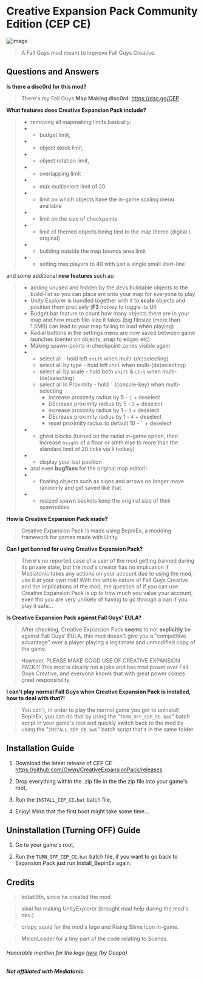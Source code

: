 # Creative Expansion Pack Community Edition (CEP CE)

![image](https://github.com/kota69th/CreativeExpansionPack/assets/104696918/44440c15-26de-4a5d-bab6-451845ef5f71)
> A Fall Guys mod meant to improve Fall Guys Creative.


## Questions and Answers

**Is there a disc0rd for this mod?**

> There's my Fall Guys **Map Making disc0rd**: https://dsc.gg/CEP  

**What features does Creative Expansion Pack include?**
> - removing all mapmaking limits basically: 
> - - budget limit, 
> - - object stock limit, 
> - - object rotation limit, 
> - - overlapping limit
> - - max multiselect limit of 20
> - - limit on which objects have the in-game scaling menu available
> - - limit on the size of checkpoints
> - - limit of themed objects being tied to the map theme (digital \ original)
> - - building outside the map bounds area limit
> - - setting max players to 40 with just a single small start-line

and some additional **new features** such as:
> - adding unused and hidden by the devs buildable objects to the build-list so you can place em onto your map for everyone to play
> - Unity Explorer is bundled together with it to **scale** objects and position them precisely (**F3** hotkey to toggle its UI)
> - Budget bar feature to count how many objects there are in your map and how much file-size it takes (big filesize (more than 1.5MB) can lead to your map failing to load when playing)
> - Radial buttons in the settings menu are now saved between game launches (center on objects, snap to edges etc)
> - Making spawn-points in checkpoint-zones visible again
> - - select all - hold left `shift` when multi-(de)selecting)
>   -  select all by type - hold left `ctrl` when multi-(de)selecting)
>   -  select all by scale - hold both `shift` & `ctrl` when multi-(de)selecting)
>   -  select all in Proximity - hold `` ` `` (console-key) when multi-selecting
>      - increase proximity radius by 5 - `` 1 `` + deselect
>      - DEcrease proximity radius by 5 - `` 2 `` + deselect
>      - increase proximity radius by 1 - `` 3 `` + deselect
>      - DEcrease proximity radius by 1 - `` 4 `` + deselect
>      - reset proximity radius to default 10 - `` ` `` + deselect
> - - ghost blocks (turned on the radial in-game option, then increase `height` of a floor or smth else to more than the standard limit of 20 ticks via `R` hotkey)
> - - display your last position
> - and even **bugfixes** for the original map editor!:
> - - floating objects such as signs and arrows no longer move randomly and get saved like that
> - - resized spawn baskets keep the original size of their spawnables

**How is Creative Expansion Pack made?**
> Creative Expansion Pack is made using BepinEx, a modding framework for games made with Unity.

**Can I get banned for using Creative Expansion Pack?**
> There's no reported case of a user of the mod getting banned during its private state, but the mod's creator has no implication if Mediatonic takes any actions on your account due to using the mod, use it at your own risk! With the whole nature of Fall Guys Creative and the implications of the mod, the question of if you can use Creative Expansion Pack is up to how much you value your account, even tho you are very unlikely of having to go through a ban if you play it safe...

**Is Creative Expansion Pack against Fall Guys' EULA?**
> After checking, Creative Expansion Pack **seems** to not **explicitly** be against Fall Guys' EULA, this mod doesn't give you a "competitive advantage" over a player playing a legitimate and unmodified copy of the game.‎
>
> However, PLEASE MAKE GOOD USE OF CREATIVE EXPANSION PACK!!! This mod is clearly not a joke and has mad power over Fall Guys Creative, and everyone knows that with great power comes great responsibility.

**I can't play normal Fall Guys when Creative Expansion Pack is installed, how to deal with that?!**
> You can't, in order to play the normal game you got to uninstall BepinEx, you can do that by using the "`TURN_OFF_CEP_CE.bat`" batch script in your game's root and quickly switch back to the mod by using the "`INSTALL_CEP_CE.bat`" batch script that's in the same folder.

## Installation Guide 

 1. Download the latest release of CEP CE https://github.com/Owyn/CreativeExpansionPack/releases 
 
 2. Drop everything within the .zip file in the the zip file into your game's root,
 
 3. Run the `INSTALL_CEP_CE.bat` batch file,
 
 4. Enjoy! Mind that the first boot might take some time...

## Uninstallation (Turning OFF) Guide 

1. Go to your game's root,

2. Run the `TURN_OFF_CEP_CE.bat` batch file, if you want to go back to Expansion Pack just run Install_BepinEx again.

## Credits
> kota69th, since he created the mod

> sinai for making UnityExplorer (brought mad help during the mod's dev.)

> crispy_squid for the mod's logo and Rising Slime Icon in-game.

> MelonLoader for a tiny part of the code relating to Scenes.

###### Honorable mention for the logo [here](https://pbs.twimg.com/media/F2jB2VDWYAAzmb1?format=png&name=small) (by Ocapa)
##
##### Not affiliated with Mediatonic.
